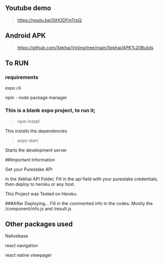 ## Youtube demo

> https://youtu.be/GiHODFmTrpQ

## Android APK

> https://github.com/Xekhai/Voting/tree/main/Xekhai/APK%20Builds

## To RUN

### requirements

expo cli

npm - node package manager

### This is a blank expo project, to run it;

> npm install
>
This installs the dependencies

> expo start
>
Starts the development server

##Important Information

Get your Purestake API

In the Xekhai API Folder, Fill in the api field with your purestake credentials, then deploy to heroku or any host.

This Project was Tested on Heroku.

###After Deploying...
Fill in the commented info in the codes. Mostly the /component/info.js and /result.js

## Other packages used

Nativebase

react navigation

react native viewpager
